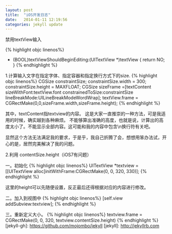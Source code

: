 ```yaml
---
layout: post
title:  "iOS开发日志"
date:   2014-01-11 12:19:56
categories: jekyll update
---
```

禁用textView输入

{% highlight objc linenos%}
- (BOOL)textViewShouldBeginEditing:(UITextView *)textView
{
    return NO;
}
{% endhighlight %}

1.计算输入文字在指定字体、指定容器和指定换行方式下的size.
{% highlight objc linenos%}
    CGSize constraintSize;
    constraintSize.width = 300;
    constraintSize.height = MAXFLOAT;
    CGSize sizeFrame =[textContent sizeWithFont:textView.font constrainedToSize:constraintSize lineBreakMode:UILineBreakModeWordWrap];
    textView.frame = CGRectMake(0,0,sizeFrame.width,sizeFrame.height);
{% endhighlight %}

其中，textContent指textview的内容。
这是大家一直推崇的一种方法，可是我适用的时候，确实越到各种麻烦。
不能够算出准确的高度，也就是说，计算出的高度太小了。不能显示全部内容。这可能和我的内容中包含\n换行符有关吧。

显然这个方法无法满足我的要求，于是乎，我自己折腾了会，想想用笨办法试，开心的是，居然完美解决了我的问题。

2.利用 contentSize.height（iOS7有问题）

一。初始化
{% highlight objc linenos%}
UITextView *textview  = [[UITextView alloc]initWithFrame:CGRectMake(0, 0, 320, 330)];
{% endhighlight %}


这里的height可以先随便设置，反正最后还得根据对应的内容进行修改。

二。加入到视图中
{% highlight objc linenos%}
    [self.view addSubview:textview];
{% endhighlight %}


三。重新定义大小。
{% highlight objc linenos%}
    textview.frame = CGRectMake(0, 0, 320, textview.contentSize.height)
{% endhighlight %}
[jekyll-gh]: https://github.com/mojombo/jekyll
[jekyll]:    http://jekyllrb.com
